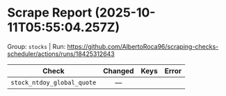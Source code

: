 # Scrape Report (2025-10-11T05:55:04.257Z)

Group: `stocks`  |  Run: https://github.com/AlbertoRoca96/scraping-checks-scheduler/actions/runs/18425312643

| Check | Changed | Keys | Error |
|---|:---:|:--|:--|
| `stock_ntdoy_global_quote` | — |  |  |
